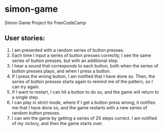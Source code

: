 # simon-game
Simon Game Project for FreeCodeCamp

## User stories:
1. I am presented with a random series of button presses.
2. Each time I input a series of button presses correctly, I see the same series of button presses, but with an additional step.
3. I hear a sound that corresponds to each button, both when the series of button presses plays, and when I press a button.
4. If I press the wrong button, I am notified that I have done so. Then, the series of button presses starts again to remind me of the pattern, so I can try again.
5. If I want to restart, I can hit a button to do so, and the game will return to a single step.
6. I can play in strict mode, where if I get a button press wrong, it notifies me that I have done so, and the game restarts with a new series of random button presses.
7. I can win the game by getting a series of 20 steps correct. I am notified of my victory, and then the game starts over.
